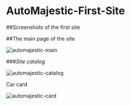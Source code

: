# AutoMajestic-First-Site
##Screenshots of the first site

##The main page of the site

![automajestic-main](https://github.com/qeky/AutoMajestic-First-Site/assets/117240579/040f75fe-9fd3-4d42-905f-77cc6184f4d1)

###*Site catalog*

![automajestic-catalog](https://github.com/qeky/AutoMajestic-First-Site/assets/117240579/76d8d9f9-e31d-4f3c-9027-df33a2c306b9)

Car card

![automajestic-card](https://github.com/qeky/AutoMajestic-First-Site/assets/117240579/9d98f15b-8eb8-4314-bf04-7a015fb46689)
